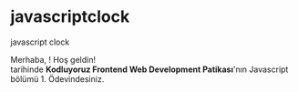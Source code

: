# javascriptclock
javascript clock
<!DOCTYPE html>
<html lang="en">
  <head>
    <meta charset="UTF-8" />
    <meta http-equiv="X-UA-Compatible" content="IE=edge" />
    <meta name="viewport" content="width=device-width, initial-scale=1.0" />
    <link rel="stylesheet" href="css/style.css" />
    <link
      rel="stylesheet"
      href="https://cdn.jsdelivr.net/npm/bootstrap@4.6.0/dist/css/bootstrap.min.css"
      integrity="sha384-B0vP5xmATw1+K9KRQjQERJvTumQW0nPEzvF6L/Z6nronJ3oUOFUFpCjEUQouq2+l"
      crossorigin="anonymous"
    />
    <title>Kodluyoruz Javascript Saat Ödevi</title>
  </head>
  <body class="bg-dark">
    <div class="text-center">
      <img
        src="https://cdn.sanity.io/images/9kdepi1d/production/65c832d202a503b15d99e628f4313782f3ef50db-300x62.png"
        alt=""
        class="rounded"
      />
      <div class="text1 text-center">
        Merhaba, <strong><span id="myName"></span></strong>! Hoş geldin!
      </div>
      <div id="myClock" class="clock" onload="showTime()"></div>
      <div class="text2 text-center">
        tarihinde
        <strong>Kodluyoruz Frontend Web Development Patikası</strong>'nın
        Javascript bölümü 1. Ödevindesiniz.
      </div>
    </div>
    <script src="js/clock.js"></script>
  </body>
</html>
